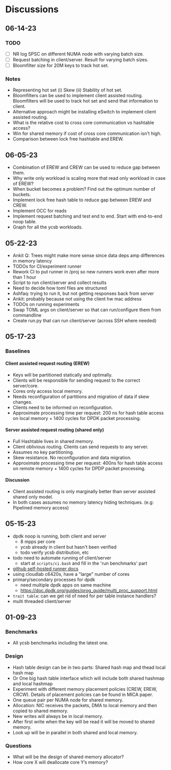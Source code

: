 # Discussions

## 06-14-23 ##

### TODO ##

- [ ] NR log SPSC on different NUMA node with varying batch size.
- [ ] Request batching in client/server. Result for varying batch sizes.
- [ ] Bloomfilter size for 20M keys to track hot set.

### Notes ###

* Representing hot set (i) Skew (ii) Stability of hot set.
* Bloomfilters can be used to implement client assisted routing.
Bloomfilters will be used to track hot set and send that information to client.
* Alternative approach might be installing eSwitch to implement client assisted routing.
* What is the relative cost to cross core communication vs hashtable access?
* Win for shared memory if cost of cross core communication isn't high.
* Comparison between lock free hashtable and EREW.

## 06-05-23 ##

* Combination of EREW and CREW can be used to reduce gap between them.
* Why write only workload is scaling more that read only workload in case of EREW?
* When bucket becomes a problem? Find out the optimum number of buckets.
* Implement lock free hash table to reduce gap between EREW and CREW.
* Implement OCC for reads
* Implement request batching and test end to end. Start with end-to-end noop table.
* Graph for all the ycsb workloads.

## 05-22-23 ##

- Ankit Q: Trees might make more sense since data deps amp differences in memory latency
- TODOs for CI/experiment runner
 - Rework CI to put runner in /proj so new runners work even after more than 1 hour
 - Script to run client/server and collect results
- Need to decide how toml files are structured
- Ashfaq: trying to run it, but not getting responses back from server
 - Ankit: probably because not using the client hw mac address
- TODOs on running experiments
 - Swap TOML args on client/server so that can run/configure them from commandline
 - Create run.py that can run client/server (across SSH where needed)

## 05-17-23 ##

### Baselines ###

#### Client assisted request routing (EREW) ####

* Keys will be partitioned statically and optimally.
* Clients will be responsible for sending request to the correct server/core.
* Cores only access local memory.
* Needs reconfiguration of partitions and migration of data if skew changes.
* Clients need to be informed on reconfiguration.
* Approximate processing time per request: 200 ns for hash table access on local memory + 1400 cycles for DPDK packet processing.

#### Server assisted request routing (shared only) ####

* Full Hashtable lives in shared memory.
* Client oblivious routing. Clients can send requests to any server.
* Assumes no key partitioning.
* Skew resistance. No reconfiguration and data migration.
* Approximate processing time per request: 400ns for hash table access on remote memory + 1400 cycles for DPDP packet processing.

#### Discussion ####

* Client assisted routing is only marginally better than server assisted shared only model.
* In both cases assumes no memory latency hiding techniques. (e.g: Pipelined memory access)

## 05-15-23 ##

- dpdk noop is running, both client and server
  - 8 mpps per core
  - ycsb already in client but hasn't been verified
  - todo verify ycsb distribution, etc
- todo need to automate running of client/server
  - start at `scripts/ci.bash` and fill in the 'run benchmarks' part
- [github self-hosted runner docs](https://docs.github.com/en/actions/hosting-your-own-runners/managing-self-hosted-runners/about-self-hosted-runners)
- using cloudlab c6420s, have a "large" number of cores
- primary/secondary processes for dpdk
  - need multiple dpdk apps on same machine
  - https://doc.dpdk.org/guides/prog_guide/multi_proc_support.html
- `trait table`: can we get rid of need for per table instance handlers?
- multi threaded client/server

## 01-09-23 ##

### Benchmarks ###

* All ycsb benchmarks including the latest one.

### Design ###

* Hash table design can be in two parts: Shared hash map and thead local hash map
* Or One big hash table interface which will include both shared hashmap and local hashmap
* Experiment  with different memory placement policies (CREW, EREW, CRCW).
Details of placement policies can be found in MICA paper.
* One queue pair per NUMA node for shared memory.
* Allocation: NIC receives the packets, DMA to local memory and then copied to shared memory.
* New writes will always be in local memory.
* After first write when the key will be read it will be moved to shared memory.
* Look up will be in parallel in both shared and local memory.

### Questions ###
* What will be the design of shared memory allocator?
* How core X will deallocate core Y’s memory?

